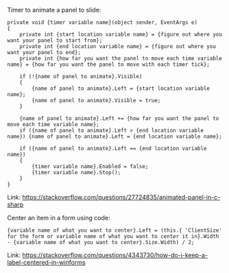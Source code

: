 Timer to animate a panel to slide:

```
private void {timer variable name}(object sender, EventArgs e)
{
    private int {start location variable name} = {figure out where you want your panel to start from};
    private int {end location variable name} = {figure out where you want your panel to end};      
    private int {how far you want the panel to move each time variable name} = {how far you want the panel to move with each timer tick};   

    if (!{name of panel to animate}.Visible)
    {
        {name of panel to animate}.Left = {start location variable name};
        {name of panel to animate}.Visible = true;
    }

    {name of panel to animate}.Left += {how far you want the panel to move each time variable name};
    if ({name of panel to animate}.Left > {end location variable name}) {name of panel to animate}.Left = {end location variable name};

    if ({name of panel to animate}.Left == {end location variable name})
    {
        {timer variable name}.Enabled = false;
        {timer variable name}.Stop();
    }            
}
```

Link: https://stackoverflow.com/questions/27724835/animated-panel-in-c-sharp



Center an item in a form using code:

```
{variable name of what you want to center}.Left = (this.{ 'ClientSize' for the form or variable name of what you want to center it in}.Width - {variable name of what you want to center}.Size.Width) / 2;
```

Link: https://stackoverflow.com/questions/4343730/how-do-i-keep-a-label-centered-in-winforms
